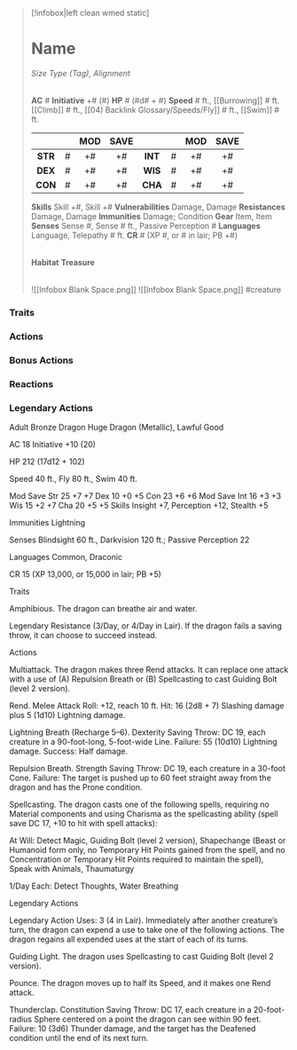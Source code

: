 > [!infobox|left clean wmed static]
> # Name
> *Size Type (Tag), Alignment*
> 
> | |
> | - |
> **AC** # **Initiative** +# (#)
> **HP** # (#d# + #)
> **Speed** # ft., [[Burrowing]] # ft. [[Climb]] # ft., [[04) Backlink Glossary/Speeds/Fly]] # ft., [[Swim]] # ft.
> 
> | | | MOD | SAVE | | | MOD | SAVE |
> | :-: | :-: | :-: | :-: | :-: | :-: | :-: | :-: |
> | **STR** | # | +# | +# | **INT** | # | +# | +# | 
> | **DEX** | # | +# | +# | **WIS** | # | +# | +# |
> | **CON** | # | +# | +# | **CHA** | # | +# | +# |
> **Skills** Skill +#, Skill +#
> **Vulnerabilities** Damage, Damage
> **Resistances** Damage, Damage
> **Immunities** Damage; Condition
> **Gear** Item, Item
> **Senses** Sense #, Sense # ft., Passive Perception #
> **Languages** Language, Telepathy # ft.
> **CR** # (XP #, or # in lair; PB +#)
>
> | |
> | - |
> **Habitat**
> **Treasure**
> 
> | |
> | - |
> ![[Infobox Blank Space.png]]
> ![[Infobox Blank Space.png]]
> #creature 


### Traits
### Actions
### Bonus Actions
### Reactions
### Legendary Actions
Adult Bronze Dragon
Huge Dragon (Metallic), Lawful Good

AC 18 Initiative +10 (20)

HP 212 (17d12 + 102)

Speed 40 ft., Fly 80 ft., Swim 40 ft.

Mod	Save
Str	25	+7	+7
Dex	10	+0	+5
Con	23	+6	+6
Mod	Save
Int	16	+3	+3
Wis	15	+2	+7
Cha	20	+5	+5
Skills Insight +7, Perception +12, Stealth +5

Immunities Lightning

Senses Blindsight 60 ft., Darkvision 120 ft.; Passive Perception 22

Languages Common, Draconic

CR 15 (XP 13,000, or 15,000 in lair; PB +5)

Traits

Amphibious. The dragon can breathe air and water.

Legendary Resistance (3/Day, or 4/Day in Lair). If the dragon fails a saving throw, it can choose to succeed instead.

Actions

Multiattack. The dragon makes three Rend attacks. It can replace one attack with a use of (A) Repulsion Breath or (B) Spellcasting to cast Guiding Bolt (level 2 version).

Rend. Melee Attack Roll: +12, reach 10 ft. Hit: 16 (2d8 + 7) Slashing damage plus 5 (1d10) Lightning damage.

Lightning Breath (Recharge 5–6). Dexterity Saving Throw: DC 19, each creature in a 90-foot-long, 5-foot-wide Line. Failure: 55 (10d10) Lightning damage. Success: Half damage.

Repulsion Breath. Strength Saving Throw: DC 19, each creature in a 30-foot Cone. Failure: The target is pushed up to 60 feet straight away from the dragon and has the Prone condition.

Spellcasting. The dragon casts one of the following spells, requiring no Material components and using Charisma as the spellcasting ability (spell save DC 17, +10 to hit with spell attacks):

At Will: Detect Magic, Guiding Bolt (level 2 version), Shapechange (Beast or Humanoid form only, no Temporary Hit Points gained from the spell, and no Concentration or Temporary Hit Points required to maintain the spell), Speak with Animals, Thaumaturgy

1/Day Each: Detect Thoughts, Water Breathing

Legendary Actions

Legendary Action Uses: 3 (4 in Lair). Immediately after another creature’s turn, the dragon can expend a use to take one of the following actions. The dragon regains all expended uses at the start of each of its turns.

Guiding Light. The dragon uses Spellcasting to cast Guiding Bolt (level 2 version).

Pounce. The dragon moves up to half its Speed, and it makes one Rend attack.

Thunderclap. Constitution Saving Throw: DC 17, each creature in a 20-foot-radius Sphere centered on a point the dragon can see within 90 feet. Failure: 10 (3d6) Thunder damage, and the target has the Deafened condition until the end of its next turn.